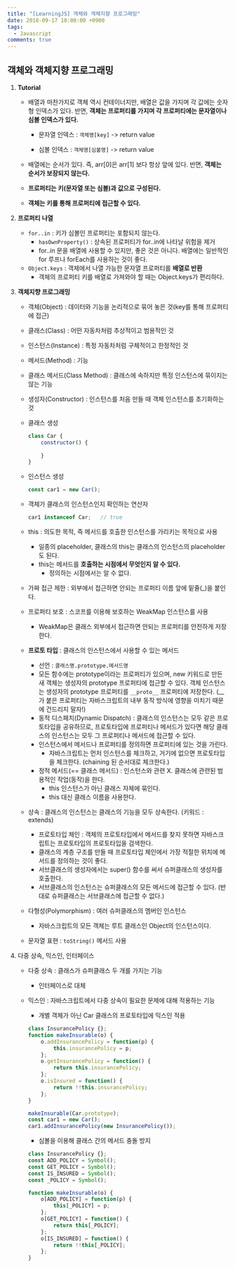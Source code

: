 ```yaml
---
title: "[LearningJS] 객체와 객체지향 프로그래밍"
date: 2018-09-17 18:00:00 +0900
tags:
  - Javascript
comments: true
---
```


## 객체와 객체지향 프로그래밍

1. **Tutorial**

   - 배열과 마찬가지로 객체 역시 컨테이너지만, 배열은 값을 가지며 각 값에는 숫자형 인덱스가 있다. 반면, **객체는 프로퍼티를 가지며 각 프로퍼티에는 문자열이나 심볼 인덱스가 있다.**

     - 문자열 인덱스 : `객체명[key]` -> return value

     - 심볼 인덱스 : `객체명[심볼명]` -> return value

   - 배열에는 순서가 있다. 즉, arr[0]은 arr[1] 보다 항상 앞에 있다. 반면, **객체는 순서가 보장되지 않는다.**
   - **프로퍼티는 키(문자열 또는 심볼)과 값으로 구성된다.**
   - **객체는 키를 통해 프로퍼티에 접근할 수 있다.**

2. **프로퍼티 나열**

   - `for..in` : 키가 심볼인 프로퍼티는 포함되지 않는다.
     - `hasOwnProperty()` : 상속된 프로퍼티가 for..in에 나타날 위험을 제거
     - for..in 문을 배열에 사용할 수 있지만, 좋은 것은 아니다. 배열에는 일반적인 for 루프나 forEach를 사용하는 것이 좋다.
   - `Object.keys` : 객체에서 나열 가능한 문자열 프로퍼티를 **배열로 반환**
     - 객체의 프로퍼티 키를 배열로 가져와야 할 때는 Object.keys가 편리하다.

3. **객체지향 프로그래밍**

   - 객체(Object) : 데이터와 기능을 논리적으로 묶어 놓은 것(key를 통해 프로퍼티에 접근)

   - 클래스(Class) : 어떤 자동차처럼 추상적이고 범용적인 것

   - 인스턴스(Instance) : 특정 자동차처럼 구체적이고 한정적인 것

   - 메서드(Method) : 기능

   - 클래스 메서드(Class Method) : 클래스에 속하지만 특정 인스턴스에 묶이지는 않는 기능

   - 생성자(Constructor) : 인스턴스를 처음 만들 때 객체 인스턴스를 초기화하는 것

   - 클래스 생성

     ```js
     class Car {
         constructor() {
             
         }
     }
     ```

   - 인스턴스 생성

     ```js
     const car1 = new Car();
     ```

   - 객체가 클래스의 인스턴스인지 확인하는 연산자

     ```js
     car1 instanceof Car;	// true
     ```

   - this : 의도한 목적, 즉 메서드를 호출한 인스턴스를 가리키는 목적으로 사용

     - 일종의 placeholder, 클래스의 this는 클래스의 인스턴스의 placeholder도 된다.
     - this는 메서드를 **호출하는 시점에서 무엇인지 알 수 있다.** 
       - 정의하는 시점에서는 알 수 없다.

   - 가짜 접근 제한 : 외부에서 접근하면 안되는 프로퍼티 이름 앞에 밑줄(_)을 붙인다.

   - 프로퍼티 보호 : 스코프를 이용해 보호하는 WeakMap 인스턴스를 사용

     - WeakMap은 클래스 외부에서 접근하면 안되는 프로퍼티를 안전하게 저장한다.

   - **프로토 타입** : 클래스의 인스턴스에서 사용할 수 있는 메서드

     - 선언 : `클래스명.prototype.메서드명`
     - 모든 함수에는 prototype이라는 프로퍼티가 있으며, new 키워드로 만든 새 객체는 생성자의 prototype 프로퍼티에 접근할 수 있다. 객체 인스턴스는 생성자의 prototype 프로퍼티를 `__proto__` 프로퍼티에 저장한다. (__ 가 붙은 프로퍼티는 자바스크립트의 내부 동작 방식에 영향을 미치기 때문에 건드리지 말자!)
     - 동적 디스패치(Dynamic Dispatch) : 클래스의 인스턴스는 모두 같은 프로토타입을 공유하므로, 프로토타입에 프로퍼티나 메서드가 있다면 해당 클래스의 인스턴스는 모두 그 프로퍼티나 메서드에 접근할 수 있다.
     - 인스턴스에서 메서드나 프로퍼티를 정의하면 프로퍼티에 있는 것을 가린다.
       - 자바스크립트는 먼저 인스턴스를 체크하고, 거기에 없으면 프로토타입을 체크한다. (chaining 된 순서대로 체크한다.)
     - 정적 메서드(== 클래스 메서드) : 인스턴스와 관련 X. 클래스에 관련된 범용적인 작업(동작)을 한다.
       - this 인스턴스가 아닌 클래스 자체에 묶인다.
       - this 대신 클래스 이름을 사용한다.

   - 상속 : 클래스의 인스턴스는 클래스의 기능을 모두 상속한다. (키워드 : extends)

     - 프로토타입 체인 : 객체의 프로토타입에서 메서드를 찾지 못하면 자바스크립트는 프로토타입의 프로토타입을 검색한다.
     - 클래스의 계층 구조를 만들 때 프로토타입 체인에서 가장 적절한 위치에 메서드를 정의하는 것이 좋다.
     - 서브클래스의 생성자에서는 super() 함수를 써서 슈퍼클래스의 생성자를 호출한다.
     - 서브클래스의 인스턴스는 슈퍼클래스의 모든 메서드에 접근할 수 있다. (반대로 슈퍼클래스는 서브클래스에 접근할 수 없다.)

   - 다형성(Polymorphism) : 여러 슈퍼클래스의 멤버인 인스턴스

     - 자바스크립트의 모든 객체는 루트 클래스인 Object의 인스턴스이다.

   - 문자열 표현 : `toString()` 메서드 사용

4. 다중 상속, 믹스인, 인터페이스

   - 다중 상속 : 클래스가 슈퍼클래스 두 개를 가지는 기능

     - 인터페이스로 대체

   - 믹스인 : 자바스크립트에서 다중 상속이 필요한 문제에 대해 적용하는 기능

     - 개별 객체가 아닌 Car 클래스의 프로토타입에 믹스인 적용

     ``` js
     class InsurancePolicy {};
     function makeInsurable(o) {
         o.addInsurancePolicy = function(p) {
             this.insurancePolicy = p;
         };
         o.getInsurancePolicy = function() {
             return this.insurancePolicy;
         };
         o.isInsured = function() {
             return !!this.insurancePolicy;
         };
     }
     
     makeInsurable(Car.prototype);
     const car1 = new Car();
     car1.addInsurancePolicy(new InsurancePolicy());
     ```

     - 심볼을 이용해 클래스 간의 메서드 충돌 방지

     ```js
     class InsurancePolicy {};
     const ADD_POLICY = Symbol();
     const GET_POLICY = Symbol();
     const IS_INSURED = Symbol();
     const _POLICY = Symbol();
     
     function makeInsurable(o) {
         o[ADD_POLICY] = function(p) {
             this[_POLICY] = p;
         };
         o[GET_POLICY] = function() {
             return this[_POLICY];
         };
         o[IS_INSURED] = function() {
             return !!this[_POLICY];
         };
     }
     ```
